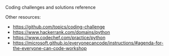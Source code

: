 Coding challenges and solutions reference

Other resources:
- https://github.com/topics/coding-challenge
- https://www.hackerrank.com/domains/python
- https://www.codechef.com/practice/python
- https://microsoft.github.io/everyonecancode/instructions/#agenda-for-the-everyone-can-code-workshop